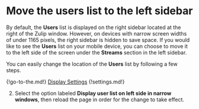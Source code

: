 # Move the users list to the left sidebar

By default, the **Users** list is displayed on the right sidebar located at the
right of the Zulip window. However, on devices with narrow screen widths of
under 1165 pixels, the right sidebar is hidden to save space. If you would like
to see the **Users** list on your mobile device, you can choose to move it to
the left side of the screen under the **Streams** section in the left sidebar.

You can easily change the location of the **Users** list by following a few
steps.

{!go-to-the.md!} [Display Settings](/#settings/display-settings)
{!settings.md!}

2. Select the option labeled
    **Display user list on left side in narrow windows**, then reload the page
    in order for the change to take effect.
